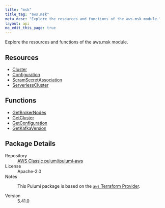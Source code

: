 ```yaml
---
title: "msk"
title_tag: "aws.msk"
meta_desc: "Explore the resources and functions of the aws.msk module."
layout: api
no_edit_this_page: true
---
```


<!-- WARNING: this file was generated by Pulumi Docs Generator. -->
<!-- Do not edit by hand unless you're certain you know what you are doing! -->

Explore the resources and functions of the aws.msk module.

<h2 id="resources">Resources</h2>
<ul class="api">
    <li><a href="cluster/" title="Cluster"><span class="api-symbol api-symbol--resource"></span>Cluster</a></li>
    <li><a href="configuration/" title="Configuration"><span class="api-symbol api-symbol--resource"></span>Configuration</a></li>
    <li><a href="scramsecretassociation/" title="ScramSecretAssociation"><span class="api-symbol api-symbol--resource"></span>ScramSecretAssociation</a></li>
    <li><a href="serverlesscluster/" title="ServerlessCluster"><span class="api-symbol api-symbol--resource"></span>ServerlessCluster</a></li>
</ul>

<h2 id="functions">Functions</h2>
<ul class="api">
    <li><a href="getbrokernodes/" title="GetBrokerNodes"><span class="api-symbol api-symbol--function"></span>GetBrokerNodes</a></li>
    <li><a href="getcluster/" title="GetCluster"><span class="api-symbol api-symbol--function"></span>GetCluster</a></li>
    <li><a href="getconfiguration/" title="GetConfiguration"><span class="api-symbol api-symbol--function"></span>GetConfiguration</a></li>
    <li><a href="getkafkaversion/" title="GetKafkaVersion"><span class="api-symbol api-symbol--function"></span>GetKafkaVersion</a></li>
</ul>

<h2 id="package-details">Package Details</h2>
<dl class="package-details">
	<dt>Repository</dt>
	<dd><a href="https://github.com/pulumi/pulumi-aws">AWS Classic pulumi/pulumi-aws</a></dd>
	<dt>License</dt>
	<dd>Apache-2.0</dd>
	<dt>Notes</dt>
	<dd><p>This Pulumi package is based on the <a href="https://github.com/hashicorp/terraform-provider-aws"><code>aws</code> Terraform Provider</a>.</p>
</dd>
	<dt>Version</dt>
	<dd>5.41.0</dd>
</dl>

